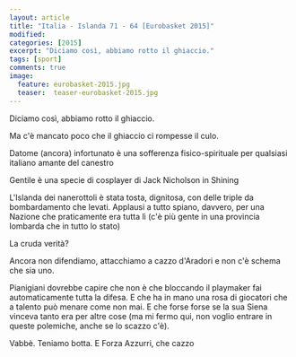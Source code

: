 ```yaml
---
layout: article
title: "Italia - Islanda 71 - 64 [Eurobasket 2015]"
modified:
categories: [2015]
excerpt: "Diciamo così, abbiamo rotto il ghiaccio."
tags: [sport]
comments: true
image: 
  feature: eurobasket-2015.jpg
  teaser:  teaser-eurobasket-2015.jpg
---
```


Diciamo così, abbiamo rotto il ghiaccio.

Ma c'è mancato poco che il ghiaccio ci rompesse il culo.

Datome (ancora) infortunato è una sofferenza fisico-spirituale per qualsiasi italiano amante del canestro

Gentile è una specie di cosplayer di Jack Nicholson in Shining

L'Islanda dei nanerottoli è stata tosta, dignitosa, con delle triple da bombardamento che levati. Applausi a tutto spiano, davvero, per una Nazione che praticamente era tutta lì (c'è più gente in una provincia lombarda che in tutto lo stato)

La cruda verità?

Ancora non difendiamo, attacchiamo a cazzo d'Aradori e non c'è schema che sia uno.

Pianigiani dovrebbe capire che non è che bloccando il playmaker fai automaticamente tutta la difesa. E che ha in mano una rosa di giocatori che a talento può menare come non mai. E che forse forse se la sua Siena vinceva tanto era per altre cose (ma mi fermo qui, non voglio entrare in queste polemiche, anche se lo scazzo c'è).

Vabbè. Teniamo botta. E Forza Azzurri, che cazzo